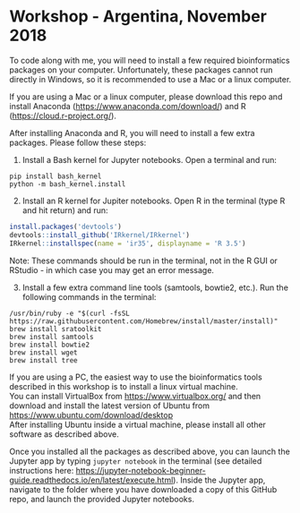 # Workshop - Argentina, November 2018
To code along with me, you will need to install a few required bioinformatics packages on your computer. Unfortunately, these packages cannot run directly in Windows, so it is recommended to use a Mac or a linux computer.

If you are using a Mac or a linux computer, please download this repo and install Anaconda (https://www.anaconda.com/download/) and R (https://cloud.r-project.org/).

After installing Anaconda and R, you will need to install a few extra packages. Please follow these steps:

1. Install a Bash kernel for Jupyter notebooks. Open a terminal and run:
```
pip install bash_kernel
python -m bash_kernel.install
```
 
2. Install an R kernel for Jupiter notebooks. Open R in the terminal (type R and hit return) and run:
```r
install.packages('devtools')
devtools::install_github('IRkernel/IRkernel')
IRkernel::installspec(name = 'ir35', displayname = 'R 3.5')
```
Note: These commands should be run in the terminal, not in the R GUI or RStudio - in which case you may get an error message.
 
3. Install a few extra command line tools (samtools, bowtie2, etc.). Run the following commands in the terminal:
```
/usr/bin/ruby -e "$(curl -fsSL https://raw.githubusercontent.com/Homebrew/install/master/install)"
brew install sratoolkit
brew install samtools
brew install bowtie2
brew install wget
brew install tree
```

If you are using a PC, the easiest way to use the bioinformatics tools described in this workshop is to install a linux virtual machine.  
You can install VirtualBox from https://www.virtualbox.org/ and then download and install the latest version of Ubuntu from https://www.ubuntu.com/download/desktop  
After installing Ubuntu inside a virtual machine, please install all other software as described above.

Once you installed all the packages as described above, you can launch the Jupyter app by typing `jupyter notebook` in the terminal (see detailed instructions here: https://jupyter-notebook-beginner-guide.readthedocs.io/en/latest/execute.html). Inside the Jupyter app, navigate to the folder where you have downloaded a copy of this GitHub repo, and launch the provided Jupyter notebooks.
